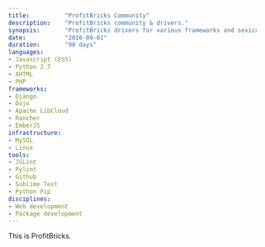 ```yaml
---
title: 			"ProfitBricks Community"
description:	"ProfitBricks community & drivers."
synopsis:		"ProfitBricks drivers for various frameworks and sevices."
date:			"2016-09-01"
duration:		"90 days"
languages:	
- Javascript (ES5)
- Python 2.7
- XHTML
- PHP
frameworks:
- Django
- Dojo
- Apache LibCloud
- Rancher
- EmberJS
infrastructure:
- MySQL
- Linux
tools:
- JSLint
- Pylint
- Github
- Sublime Text
- Python Pip
disciplines:
- Web development
- Package development
---
```


This is ProfitBricks.